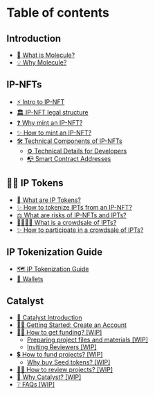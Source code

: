 # Table of contents

## Introduction

* [🔬 What is Molecule?](README.md)
* [💡 Why Molecule?](introduction/why-molecule.md)

## IP-NFTs

* [⚡ Intro to IP-NFT](ip-nfts/intro-to-ip-nft.md)
* [🏛️ IP-NFT legal structure](ip-nfts/ip-nft-legal-structure.md)
* [❓ Why mint an IP-NFT?](ip-nfts/why-mint-an-ip-nft.md)
* [✨ How to mint an IP-NFT?](ip-nfts/how-to-mint-an-ip-nft.md)
* [🛠️ Technical Components of IP-NFTs](ip-nfts/technical-components-of-ip-nfts/README.md)
  * [⚙️ Technical Details for Developers](ip-nfts/technical-components-of-ip-nfts/technical-details-for-developers.md)
  * [📭 Smart Contract Addresses](ip-nfts/technical-components-of-ip-nfts/smart-contract-addresses.md)

## 🧑‍🔬 IP Tokens

* [💊 What are IP Tokens?](ip-tokens/what-are-ipts.md)
* [✨ How to tokenize IPTs from an IP-NFT?](ip-tokens/how-to-fractionalize-an-ip-nft.md)
* [⚖️ What are risks of IP-NFTs and IPTs?](ip-tokens/what-are-risks-of-ip-nfts.md)
* [👨‍👩‍👧‍👦 What is a crowdsale of IPTs?](ip-tokens/what-is-a-crowdsale-of-ipts.md)
* [✨ How to participate in a crowdsale of IPTs?](ip-tokens/how-to-participate-in-a-crowdsale-of-ipts.md)

## IP Tokenization Guide

* [🗺️ IP Tokenization Guide](ip-tokenization-guide/ip-tokenization-guide.md)
* [🏦 Wallets](ip-tokenization-guide/wallets.md)

## Catalyst

* [🌱 Catalyst Introduction](catalyst/catalyst-introduction.md)
* [💁‍♀️ Getting Started: Create an Account](catalyst/getting-started-create-an-account.md)
* [🧑‍🔬 How to get funding? \[WIP\]](catalyst/how-to-get-funding-wip/README.md)
  * [Preparing project files and materials \[WIP\]](catalyst/how-to-get-funding-wip/preparing-project-files-and-materials-wip.md)
  * [Inviting Reviewers \[WIP\]](catalyst/how-to-get-funding-wip/inviting-reviewers-wip.md)
* [💲 How to fund projects? \[WIP\]](catalyst/how-to-fund-projects-wip/README.md)
  * [Why buy Seed tokens? \[WIP\]](catalyst/how-to-fund-projects-wip/why-buy-seed-tokens-wip.md)
* [🕵️‍♂️ How to review projects? \[WIP\]](catalyst/how-to-review-projects-wip.md)
* [🤔 Why Catalyst? \[WIP\]](catalyst/why-catalyst-wip.md)
* [❔ FAQs \[WIP\]](catalyst/faqs-wip.md)
